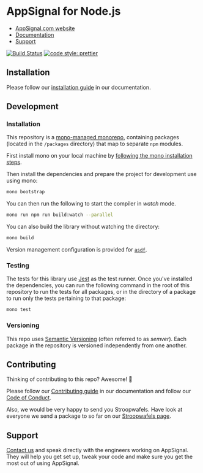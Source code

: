 # AppSignal for Node.js

- [AppSignal.com website][appsignal]
- [Documentation][docs]
- [Support][contact]

[![Build Status](https://appsignal.semaphoreci.com/badges/appsignal-nodejs/branches/main.svg?style=shields&key=7dd9fe64-f1d5-437b-a5b7-8ac337a26c5b)](https://travis-ci.org/appsignal/appsignal-nodejs) [![code style: prettier](https://img.shields.io/badge/code_style-prettier-ff69b4.svg?style=flat-square)](https://github.com/prettier/prettier)

## Installation

Please follow our [installation guide](https://docs.appsignal.com/guides/new-application.html) in our documentation.

## Development

### Installation

This repository is a [mono-managed monorepo](https://github.com/appsignal/mono/), containing packages (located in the `/packages` directory) that map to separate `npm` modules.

First install mono on your local machine by [following the mono installation steps](https://github.com/appsignal/mono/#installation).

Then install the dependencies and prepare the project for development use using mono:

```bash
mono bootstrap
```

You can then run the following to start the compiler in _watch_ mode.

```bash
mono run npm run build:watch --parallel
```

You can also build the library without watching the directory:

```bash
mono build
```

Version management configuration is provided for [`asdf`](https://github.com/asdf-vm/asdf-nodejs).

### Testing

The tests for this library use [Jest](https://jestjs.io) as the test runner. Once you've installed the dependencies, you can run the following command in the root of this repository to run the tests for all packages, or in the directory of a package to run only the tests pertaining to that package:

```bash
mono test
```

### Versioning

This repo uses [Semantic Versioning][semver] (often referred to as _semver_). Each package in the repository is versioned independently from one another.

## Contributing

Thinking of contributing to this repo? Awesome! 🚀

Please follow our [Contributing guide][contributing-guide] in our documentation and follow our [Code of Conduct][coc].

Also, we would be very happy to send you Stroopwafels. Have look at everyone we send a package to so far on our [Stroopwafels page][waffles-page].

## Support

[Contact us][contact] and speak directly with the engineers working on AppSignal. They will help you get set up, tweak your code and make sure you get the most out of using AppSignal.

[appsignal]: https://www.appsignal.com/nodejs
[appsignal-sign-up]: https://appsignal.com/users/sign_up
[contact]: mailto:support@appsignal.com
[coc]: https://docs.appsignal.com/appsignal/code-of-conduct.html
[waffles-page]: https://www.appsignal.com/waffles
[docs]: https://docs.appsignal.com/nodejs/
[contributing-guide]: http://docs.appsignal.com/appsignal/contributing.html
[semver]: http://semver.org/

